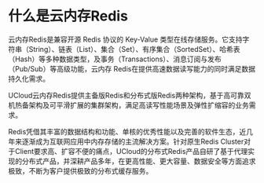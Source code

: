 #  什么是云内存Redis

云内存Redis是兼容开源 Redis 协议的 Key-Value 类型在线存储服务。它支持字符串（String）、链表（List）、集合（Set）、有序集合（SortedSet）、哈希表（Hash）等多种数据类型，及事务（Transactions）、消息订阅与发布（Pub/Sub）等高级功能，云内存 Redis在提供高速数据读写能力的同时满足数据持久化需求。

UCloud云内存Redis提供主备版Redis和分布式版Redis两种架构，基于高可靠双机热备架构及可平滑扩展的集群架构，满足高读写性能场景及弹性扩缩容的业务需求。

Redis凭借其丰富的数据结构和功能、单核的优秀性能以及完善的软件生态，近几年来逐渐成为互联网应用中内存存储的主流解决方案。针对原生Redis Cluster对于Client要求高、扩容不便的痛点，UCloud的分布式Redis产品自研了基于代理实现的分布式产品，并深耕产品多年，在更高性能、更大容量、数据安全等方面追求极致，不断为客户提供极致的分布式缓存服务。

